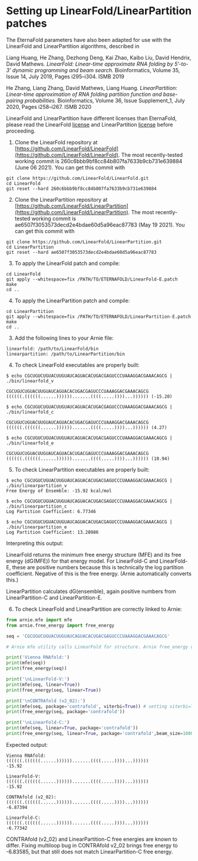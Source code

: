 # Setting up LinearFold/LinearPartition patches

The EternaFold parameters have also been adapted for use with the LinearFold and LinearPartition algorithms, described in


Liang Huang, He Zhang, Dezhong Deng, Kai Zhao, Kaibo Liu, David Hendrix, David Mathews. *LinearFold: Linear-time approximate RNA folding by 5’-to-3’ dynamic programming and beam search.* Bioinformatics, Volume 35, Issue 14, July 2019, Pages i295–i304. ISMB 2019

He Zhang, Liang Zhang, David Mathews, Liang Huang. *LinearPartition: Linear-time approximation of RNA folding partition function and base-pairing probabilities.* Bioinformatics, Volume 36, Issue Supplement_1, July 2020, Pages i258–i267. ISMB 2020

LinearFold and LinearPartition have different licenses than EternaFold, please read the LinearFold [license](https://github.com/LinearFold/LinearFold/blob/master/LICENSE) and LinearPartition [license](https://github.com/LinearFold/LinearPartition/blob/master/LICENSE) before proceeding.

1. Clone the LinearFold repository at [https://github.com/LinearFold/LinearFold](https://github.com/LinearFold/LinearFold). The most recently-tested working commit is 260c6bbb9bf8cc84b807fa7633b9cb731e639884 (June 06 2021). You can get this commit with

```
git clone https://github.com/LinearFold/LinearFold.git
cd LinearFold
git reset --hard 260c6bbb9bf8cc84b807fa7633b9cb731e639884
```

2. Clone the LinearPartition repository at [https://github.com/LinearFold/LinearPartition](https://github.com/LinearFold/LinearPartition). The most recently-tested working commit is ae6507f3053573decd2e4bdae60d5a96eac87783 (May 19 2021). You can get this commit with

```
git clone https://github.com/LinearFold/LinearPartition.git
cd LinearPartition
git reset --hard ae6507f3053573decd2e4bdae60d5a96eac87783
```

3. To apply the LinearFold patch and compile:

```
cd LinearFold
git apply --whitespace=fix /PATH/TO/ETERNAFOLD/LinearFold-E.patch
make
cd ..
```

4. To apply the LinearPartition patch and compile:

```
cd LinearPartition
git apply --whitespace=fix /PATH/TO/ETERNAFOLD/LinearPartition-E.patch
make
cd ..
```

3. Add the following lines to your Arnie file:

```
linearfold: /path/to/LinearFold/bin
linearpartition: /path/to/LinearPartition/bin
```

4. To check LinearFold executables are properly built:

```
$ echo CGCUGUCUGUACUUGUAUCAGUACACUGACGAGUCCCUAAAGGACGAAACAGCG | ./bin/linearfold_v

CGCUGUCUGUACUUGUAUCAGUACACUGACGAGUCCCUAAAGGACGAAACAGCG
((((((.((((((......)))))).......((((.....))))...)))))) (-15.20)

$ echo CGCUGUCUGUACUUGUAUCAGUACACUGACGAGUCCCUAAAGGACGAAACAGCG | ./bin/linearfold_c

CGCUGUCUGUACUUGUAUCAGUACACUGACGAGUCCCUAAAGGACGAAACAGCG
((((((.((((((......)))))).......((((.....))))...)))))) (4.27)

$ echo CGCUGUCUGUACUUGUAUCAGUACACUGACGAGUCCCUAAAGGACGAAACAGCG | ./bin/linearfold_e

CGCUGUCUGUACUUGUAUCAGUACACUGACGAGUCCCUAAAGGACGAAACAGCG
((((((.((((((......)))))).......((((.....))))...)))))) (10.94)
```

5. To check LinearPartition executables are properly built:

```
$ echo CGCUGUCUGUACUUGUAUCAGUACACUGACGAGUCCCUAAAGGACGAAACAGCG | ./bin/linearpartition_v
Free Energy of Ensemble: -15.92 kcal/mol

$ echo CGCUGUCUGUACUUGUAUCAGUACACUGACGAGUCCCUAAAGGACGAAACAGCG | ./bin/linearpartition_c
Log Partition Coefficient: 6.77346

$ echo CGCUGUCUGUACUUGUAUCAGUACACUGACGAGUCCCUAAAGGACGAAACAGCG | ./bin/linearpartition_e
Log Partition Coefficient: 13.28986
```

Interpreting this output:

LinearFold returns the minimum free energy structure (MFE) and its free energy (dG(MFE)) for that energy model. For LinearFold-C and LinearFold-E, these are positive numbers because this is technically the log partition coefficient. Negative of this is the free energy. (Arnie automatically converts this.)

LinearPartition calculates dG(ensemble), again positive numbers from LinearPartition-C and LinearPartition-E.

6. To check LinearFold and LinearPartition are correctly linked to Arnie:

```python
from arnie.mfe import mfe
from arnie.free_energy import free_energy

seq = 'CGCUGUCUGUACUUGUAUCAGUACACUGACGAGUCCCUAAAGGACGAAACAGCG'

# Arnie mfe utility calls LinearFold for structure. Arnie free_energy utility calls LinearPartition for free energy.

print('Vienna RNAfold:')
print(mfe(seq))
print(free_energy(seq))

print('\nLinearFold-V:')
print(mfe(seq, linear=True))
print(free_energy(seq, linear=True))

print('\nCONTRAfold (v2_02):')
print(mfe(seq, package='contrafold', viterbi=True)) # setting viterbi=True because CONTRAfold default is MEA structure, not MFE structure
print(free_energy(seq, package='contrafold'))

print('\nLinearFold-C:')
print(mfe(seq, linear=True, package='contrafold'))
print(free_energy(seq, linear=True, package='contrafold',beam_size=100000000))
```

Expected output:

```
Vienna RNAfold:
((((((.((((((......)))))).......((((.....))))...))))))
-15.92

LinearFold-V:
((((((.((((((......)))))).......((((.....))))...))))))
-15.92

CONTRAfold (v2_02):
((((((.((((((......)))))).......((((.....))))...))))))
-6.87394

LinearFold-C:
((((((.((((((......)))))).......((((.....))))...))))))
-6.77342
```

CONTRAfold (v2_02) and LinearPartition-C free energies are known to differ. Fixing multiloop bug in CONTRAfold v2_02 brings free energy to -6.83585, but that still does not match LinearPartition-C free energy.

